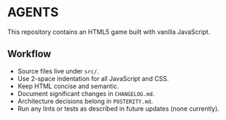 # AGENTS

This repository contains an HTML5 game built with vanilla JavaScript.

## Workflow

- Source files live under `src/`.
- Use 2-space indentation for all JavaScript and CSS.
- Keep HTML concise and semantic.
- Document significant changes in `CHANGELOG.md`.
- Architecture decisions belong in `POSTERITY.md`.
- Run any lints or tests as described in future updates (none currently).


